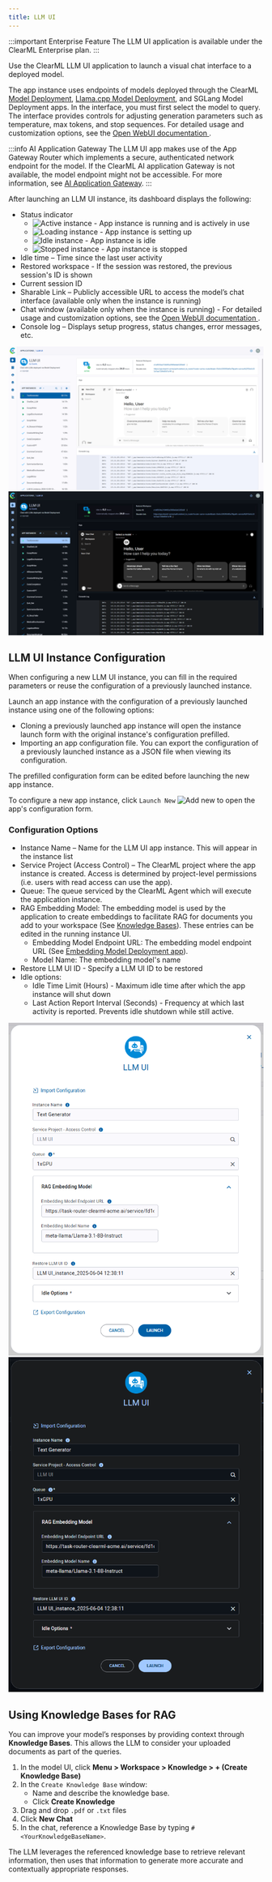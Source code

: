 ```yaml
---
title: LLM UI
---
```


:::important Enterprise Feature
The LLM UI application is available under the ClearML Enterprise plan.
::: 

Use the ClearML LLM UI application to launch a visual chat interface to a deployed model.

The app instance uses endpoints of models deployed through the ClearML [Model Deployment](apps_model_deployment.md), 
[Llama.cpp Model Deployment](apps_llama_deployment.md), and SGLang Model Deployment apps. In the interface, you must 
first select the model to query. The interface provides controls for adjusting generation parameters such as temperature, 
max tokens, and stop sequences. For detailed usage and customization options, see the
[Open WebUI documentation ](https://docs.openwebui.com/). 

 
:::info AI Application Gateway
The LLM UI app makes use of the App Gateway Router which implements a secure, authenticated network endpoint for the 
model. If the ClearML AI application Gateway is not available, the model endpoint might not be accessible. For more 
information, see [AI Application Gateway](../../deploying_clearml/enterprise_deploy/appgw.md).
:::

After launching an LLM UI instance, its dashboard displays the following:
* Status indicator
  * <img src="/docs/latest/icons/ico-llm-ui-active.svg" alt="Active instance" className="icon size-md space-sm" /> - App instance is running and is actively in use
  * <img src="/docs/latest/icons/ico-llm-ui-loading.svg" alt="Loading instance" className="icon size-md space-sm" /> - App instance is setting up
  * <img src="/docs/latest/icons/ico-llm-ui-idle.svg" alt="Idle instance" className="icon size-md space-sm" /> - App instance is idle
  * <img src="/docs/latest/icons/ico-llm-ui-stopped.svg" alt="Stopped instance" className="icon size-md space-sm" /> - App instance is stopped
* Idle time – Time since the last user activity
* Restored workspace -  If the session was restored, the previous session's ID is shown
* Current session ID
* Sharable Link – Publicly accessible URL to access the model’s chat interface (available only when the instance is running)
* Chat window (available only when the instance is running) - For detailed usage and customization options, see the
[Open WebUI documentation ](https://docs.openwebui.com/).  
* Console log – Displays setup progress, status changes, error messages, etc.

![LLM UI dashboard](../../img/apps_llm_ui.png#light-mode-only)
![LLM UI dashboard](../../img/apps_llm_ui_dark.png#dark-mode-only)

## LLM UI Instance Configuration

When configuring a new LLM UI instance, you can fill in the required parameters or reuse the 
configuration of a previously launched instance. 

Launch an app instance with the configuration of a previously launched instance using one of the following options:
* Cloning a previously launched app instance will open the instance launch form with the original instance's 
configuration prefilled.
* Importing an app configuration file. You can export the configuration of a previously launched instance as a JSON file 
when viewing its configuration.

The prefilled configuration form can be edited before launching the new app instance.

To configure a new app instance, click `Launch New` <img src="/docs/latest/icons/ico-add.svg" alt="Add new" className="icon size-md space-sm" /> 
to open the app's configuration form.

### Configuration Options

* Instance Name – Name for the LLM UI app instance. This will appear in the instance list
* Service Project (Access Control) – The ClearML project where the app instance is created. Access is determined by 
  project-level permissions (i.e. users with read access can use the app).
* Queue: The queue serviced by the ClearML 
  Agent which will execute the application instance.
* RAG Embedding Model: The embedding model is used by the application to create embeddings to facilitate RAG for documents 
  you add to your workspace (See [Knowledge Bases](#using-knowledge-bases-for-rag)). These entries can be edited in the running instance UI.
  * Embedding Model Endpoint URL: The embedding model endpoint URL (See [Embedding Model Deployment app](apps_embed_model_deployment.md)).
  * Model Name: The embedding model's name
* Restore LLM UI ID - Specify a LLM UI ID to be restored
* Idle options: 
  * Idle Time Limit (Hours) - Maximum idle time after which the app instance will shut down
  * Last Action Report Interval (Seconds) - Frequency at which last activity is reported. Prevents idle shutdown while still active.

<div class="max-w-75">

![LLM UI launch form](../../img/apps_llm_ui_wizard.png#light-mode-only)
![LLM UI launch form](../../img/apps_llm_ui_wizard_dark.png#dark-mode-only)

</div>

## Using Knowledge Bases for RAG
You can improve your model’s responses by providing context through **Knowledge Bases**. This allows the LLM to consider 
your uploaded documents as part of the queries.

1. In the model UI, click **Menu > Workspace > Knowledge > + (Create Knowledge Base)**
1. In the `Create Knowledge Base` window:
   * Name and describe the knowledge base. 
   * Click **Create Knowledge**
1. Drag and drop  `.pdf` or `.txt` files
1. Click **New Chat**
1. In the chat, reference a Knowledge Base by typing `#<YourKnowledgeBaseName>`. 

The LLM leverages the referenced knowledge base to retrieve relevant information, then uses that information to generate more accurate and contextually appropriate responses.